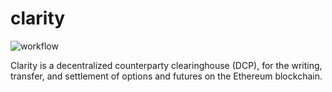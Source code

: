 # clarity

![workflow](https://github.com/neodaoist/clarity/actions/workflows/test.yml/badge.svg)

Clarity is a decentralized counterparty clearinghouse (DCP), for the writing, transfer, and settlement of options and futures on the Ethereum blockchain.
